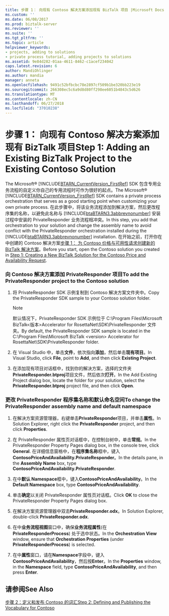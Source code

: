 ```yaml
---
title: 步骤 1： 向现有 Contoso 解决方案添加现有 BizTalk 项目 |Microsoft Docs
ms.custom: ''
ms.date: 06/08/2017
ms.prod: biztalk-server
ms.reviewer: ''
ms.suite: ''
ms.tgt_pltfrm: ''
ms.topic: article
helpviewer_keywords:
- projects, adding to solutions
- private process tutorial, adding projects to solutions
ms.assetid: 9e84d282-01aa-4611-8462-c1acef234042
caps.latest.revision: 6
author: MandiOhlinger
ms.author: mandia
manager: anneta
ms.openlocfilehash: 9491c52bfbcbc78e2897cf509b1be320bb223e19
ms.sourcegitcommit: 266308ec5c6a9d8d80ff298ee6051b4843c5d626
ms.translationtype: MT
ms.contentlocale: zh-CN
ms.lasthandoff: 06/27/2018
ms.locfileid: "37010238"
---
```

# <a name="step-1-adding-an-existing-biztalk-project-to-the-existing-contoso-solution"></a><span data-ttu-id="3f86f-102">步骤 1： 向现有 Contoso 解决方案添加现有 BizTalk 项目</span><span class="sxs-lookup"><span data-stu-id="3f86f-102">Step 1: Adding an Existing BizTalk Project to the Existing Contoso Solution</span></span>
<span data-ttu-id="3f86f-103">The Microsoft® [!INCLUDE[BTARN_CurrentVersion_FirstRef](../../includes/btarn-currentversion-firstref-md.md)] SDK 包含专用业务流程的自定义你自己的专用流程时可作为很好的起点。</span><span class="sxs-lookup"><span data-stu-id="3f86f-103">The Microsoft® [!INCLUDE[BTARN_CurrentVersion_FirstRef](../../includes/btarn-currentversion-firstref-md.md)] SDK contains a private process orchestration that serves as a good starting point when customizing your own private process.</span></span> <span data-ttu-id="3f86f-104">在此步骤中，将该业务流程添加到解决方案，然后更改程序集的名称，以避免此名称与 [!INCLUDE[btaBTARN3.3abbrevnonumber](../../includes/btabtarn3-3abbrevnonumber-md.md)] 安装过程中安装的 PrivateResponder 业务流程相冲突。</span><span class="sxs-lookup"><span data-stu-id="3f86f-104">In this step, you add that orchestration to your solution and change the assembly name to avoid conflict with the PrivateResponder orchestration installed during the [!INCLUDE[btaBTARN3.3abbrevnonumber](../../includes/btabtarn3-3abbrevnonumber-md.md)] installation.</span></span> <span data-ttu-id="3f86f-105">在开始之前，打开你在中创建的 Contoso 解决方案[步骤 1： 为 Contoso 价格与可用性请求创建新的 BizTalk 解决方案](../../adapters-and-accelerators/accelerator-rosettanet/step-1-create-new-biztalk-solution-for-contoso-price-and-availability-request.md)。</span><span class="sxs-lookup"><span data-stu-id="3f86f-105">Before you start, open the Contoso solution you created in [Step 1: Creating a New BizTalk Solution for the Contoso Price and Availability Request](../../adapters-and-accelerators/accelerator-rosettanet/step-1-create-new-biztalk-solution-for-contoso-price-and-availability-request.md).</span></span>  
  
### <a name="to-add-the-privateresponder-project-to-the-contoso-solution"></a><span data-ttu-id="3f86f-106">向 Contoso 解决方案添加 PrivateResponder 项目</span><span class="sxs-lookup"><span data-stu-id="3f86f-106">To add the PrivateResponder project to the Contoso solution</span></span>  
  
1.  <span data-ttu-id="3f86f-107">将 PrivateResponder SDK 示例复制到 Contoso 解决方案文件夹中。</span><span class="sxs-lookup"><span data-stu-id="3f86f-107">Copy the PrivateResponder SDK sample to your Contoso solution folder.</span></span>  
  
    > [!NOTE]
    >  <span data-ttu-id="3f86f-108">默认情况下，PrivateResponder SDK 示例位于 C:\Program Files\Microsoft BizTalk\<版本\>Accelerator for RosettaNet\SDK\PrivateResponder 文件夹。</span><span class="sxs-lookup"><span data-stu-id="3f86f-108">By default, the PrivateResponder SDK sample is located in the C:\Program Files\Microsoft BizTalk \<version\> Accelerator for RosettaNet\SDK\PrivateResponder folder.</span></span>  
  
2.  <span data-ttu-id="3f86f-109">在 Visual Studio 中，单击**文件**，依次指向**添加**，然后单击**现有项目**。</span><span class="sxs-lookup"><span data-stu-id="3f86f-109">In Visual Studio, click **File**, point to **Add**, and then click **Existing Project**.</span></span>  
  
3.  <span data-ttu-id="3f86f-110">在添加现有项目对话框中，找到你的解决方案，选择的文件夹**PrivateResponder.btproj**项目文件，然后依次**打开**。</span><span class="sxs-lookup"><span data-stu-id="3f86f-110">In the Add Existing Project dialog box, locate the folder for your solution, select the **PrivateResponder.btproj** project file, and then click **Open**.</span></span>  
  
### <a name="to-change-the-privateresponder-assembly-name-and-default-namespace"></a><span data-ttu-id="3f86f-111">更改 PrivateResponder 程序集名称和默认命名空间</span><span class="sxs-lookup"><span data-stu-id="3f86f-111">To change the PrivateResponder assembly name and default namespace</span></span>  
  
1.  <span data-ttu-id="3f86f-112">在解决方案资源管理器，右键单击**PrivateResponder**项目，并单击**属性**。</span><span class="sxs-lookup"><span data-stu-id="3f86f-112">In Solution Explorer, right click the **PrivateResponder** project, and then click **Properties**.</span></span>  
  
2.  <span data-ttu-id="3f86f-113">在 PrivateResponder 属性页对话框中，在控制台树中，单击**常规**。</span><span class="sxs-lookup"><span data-stu-id="3f86f-113">In the PrivateResponder Property Pages dialog box, in the console tree, click **General**.</span></span> <span data-ttu-id="3f86f-114">在详细信息窗格中，在**程序集名称**框中，键入**ContosoPriceAndAvailability.PrivateResponder**。</span><span class="sxs-lookup"><span data-stu-id="3f86f-114">In the details pane, in the **Assembly Name** box, type **ContosoPriceAndAvailability.PrivateResponder**.</span></span>  
  
3.  <span data-ttu-id="3f86f-115">在中**默认 Namespace**框中，键入**ContosoPriceAndAvailability**。</span><span class="sxs-lookup"><span data-stu-id="3f86f-115">In the **Default Namespace** box, type **ContosoPriceAndAvailability**.</span></span>  
  
4.  <span data-ttu-id="3f86f-116">单击**确定**以关闭 PrivateResponder 属性页对话框。</span><span class="sxs-lookup"><span data-stu-id="3f86f-116">Click **OK** to close the PrivateResponder Property Pages dialog box.</span></span>  
  
5.  <span data-ttu-id="3f86f-117">在解决方案资源管理器中双击**PrivateResponder.odx**。</span><span class="sxs-lookup"><span data-stu-id="3f86f-117">In Solution Explorer, double-click **PrivateResponder.odx**.</span></span>  
  
6.  <span data-ttu-id="3f86f-118">在中**业务流程视图**窗口中，确保**业务流程属性**(在**PrivateResponderProcess**) 处于选中状态。</span><span class="sxs-lookup"><span data-stu-id="3f86f-118">In the **Orchestration View** window, ensure that **Orchestration Properties** (under **PrivateResponderProcess**) is selected.</span></span>  
  
7.  <span data-ttu-id="3f86f-119">在中**属性**窗口，请在**Namespace**字段中，键入**ContosoPriceAndAvailability**，然后按**Enter**。</span><span class="sxs-lookup"><span data-stu-id="3f86f-119">In the **Properties** window, in the **Namespace** field, type **ContosoPriceAndAvailability**, and then press **Enter**.</span></span>  
  
## <a name="see-also"></a><span data-ttu-id="3f86f-120">请参阅</span><span class="sxs-lookup"><span data-stu-id="3f86f-120">See Also</span></span>  
 [<span data-ttu-id="3f86f-121">步骤 2：定义和发布 Contoso 的词汇</span><span class="sxs-lookup"><span data-stu-id="3f86f-121">Step 2: Defining and Publishing the Vocabulary for Contoso</span></span>](../../adapters-and-accelerators/accelerator-rosettanet/step-2-defining-and-publishing-the-vocabulary-for-contoso.md)